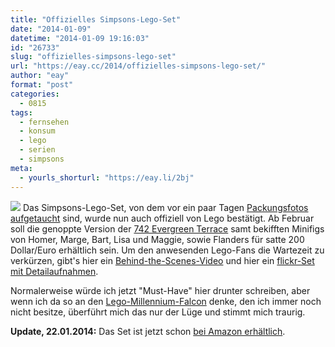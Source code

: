 ```yaml
---
title: "Offizielles Simpsons-Lego-Set"
date: "2014-01-09"
datetime: "2014-01-09 19:16:03"
id: "26733"
slug: "offizielles-simpsons-lego-set"
url: "https://eay.cc/2014/offizielles-simpsons-lego-set/"
author: "eay"
format: "post"
categories:
  - 0815
tags:
  - fernsehen
  - konsum
  - lego
  - serien
  - simpsons
meta:
  - yourls_shorturl: "https://eay.li/2bj"
---
```


![](https://eay.cc/uploads/2014/legosimpsons.jpg) Das Simpsons-Lego-Set, von dem vor ein paar Tagen [Packungsfotos aufgetaucht](http://www.crackajack.de/2014/01/05/first-official-simpsons-lego-set-is-here/) sind, wurde nun auch offiziell von Lego bestätigt. Ab Februar soll die genoppte Version der [742 Evergreen Terrace](https://en.wikipedia.org/wiki/The_Simpsons_house) samt bekifften Minifigs von Homer, Marge, Bart, Lisa und Maggie, sowie Flanders für satte 200 Dollar/Euro erhältlich sein. Um den anwesenden Lego-Fans die Wartezeit zu verkürzen, gibt's hier ein [Behind-the-Scenes-Video](https://www.youtube.com/watch?v=zxCIXqYaSPU) und hier ein [flickr-Set mit Detailaufnahmen](https://secure.flickr.com/photos/brothers-brick/sets/72157639561723343/).

Normalerweise würde ich jetzt "Must-Have" hier drunter schreiben, aber wenn ich da so an den [Lego-Millennium-Falcon](http://shop.lego.com/de-DE/Millennium-Falcon-7965) denke, den ich immer noch nicht besitze, überführt mich das nur der Lüge und stimmt mich traurig.

**Update, 22.01.2014:** Das Set ist jetzt schon [bei Amazon erhältlich](http://www.amazon.de/exec/obidos/ASIN/B00HWWMTXA/eayznet-21).
